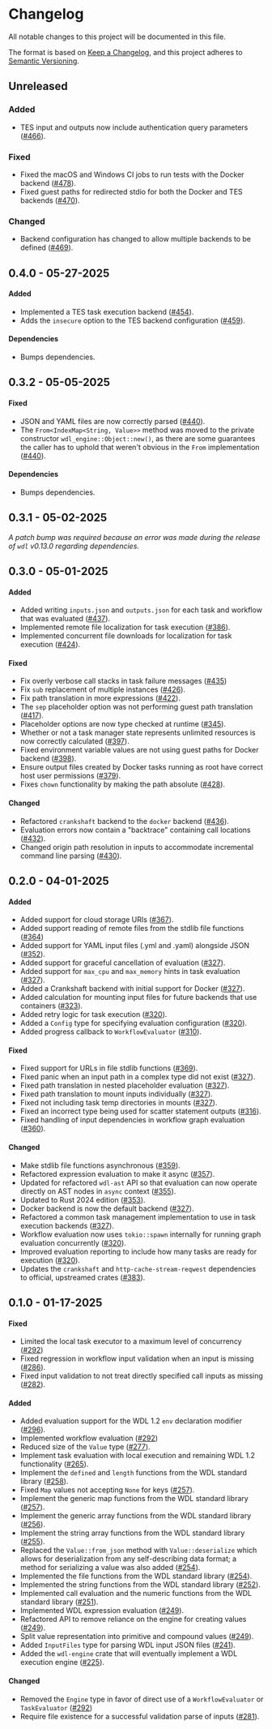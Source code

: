 # Changelog

All notable changes to this project will be documented in this file.

The format is based on [Keep a Changelog](https://keepachangelog.com/en/1.1.0/),
and this project adheres to [Semantic Versioning](https://semver.org/spec/v2.0.0.html).

## Unreleased

### Added

* TES input and outputs now include authentication query parameters ([#466](https://github.com/stjude-rust-labs/wdl/pull/466)).

### Fixed

* Fixed the macOS and Windows CI jobs to run tests with the Docker backend ([#478](https://github.com/stjude-rust-labs/wdl/pull/478)).
* Fixed guest paths for redirected stdio for both the Docker and TES backends ([#470](https://github.com/stjude-rust-labs/wdl/pull/470)).

### Changed

* Backend configuration has changed to allow multiple backends to be defined ([#469](https://github.com/stjude-rust-labs/wdl/pull/469)).

## 0.4.0 - 05-27-2025

#### Added

* Implemented a TES task execution backend ([#454](https://github.com/stjude-rust-labs/wdl/pull/454)).
* Adds the `insecure` option to the TES backend configuration ([#459](https://github.com/stjude-rust-labs/wdl/pull/459)).

#### Dependencies

* Bumps dependencies.

## 0.3.2 - 05-05-2025

#### Fixed

* JSON and YAML files are now correctly parsed ([#440](https://github.com/stjude-rust-labs/wdl/pull/440)).
* The `From<IndexMap<String, Value>>` method was moved to the private constructor `wdl_engine::Object::new()`, as there are some guarantees the caller has to uphold that weren't obvious in the `From` implementation ([#440](https://github.com/stjude-rust-labs/wdl/pull/440)).

#### Dependencies

* Bumps dependencies.

## 0.3.1 - 05-02-2025

_A patch bump was required because an error was made during the release of `wdl` v0.13.0 regarding dependencies._

## 0.3.0 - 05-01-2025

#### Added

* Added writing `inputs.json` and `outputs.json` for each task and workflow
  that was evaluated ([#437](https://github.com/stjude-rust-labs/wdl/pull/437)).
* Implemented remote file localization for task execution ([#386](https://github.com/stjude-rust-labs/wdl/pull/386)).
* Implemented concurrent file downloads for localization for task execution ([#424](https://github.com/stjude-rust-labs/wdl/pull/424)).

#### Fixed

* Fix overly verbose call stacks in task failure messages ([#435](https://github.com/stjude-rust-labs/wdl/pull/435))
* Fix `sub` replacement of multiple instances ([#426](https://github.com/stjude-rust-labs/wdl/pull/426)).
* Fix path translation in more expressions ([#422](https://github.com/stjude-rust-labs/wdl/pull/422)).
* The `sep` placeholder option was not performing guest path translation ([#417](https://github.com/stjude-rust-labs/wdl/pull/417)).
* Placeholder options are now type checked at runtime ([#345](https://github.com/stjude-rust-labs/wdl/pull/345)).
* Whether or not a task manager state represents unlimited resources is now correctly calculated ([#397](https://github.com/stjude-rust-labs/wdl/pull/397)).
* Fixed environment variable values are not using guest paths for Docker backend ([#398](https://github.com/stjude-rust-labs/wdl/pull/398)).
* Ensure output files created by Docker tasks running as root have correct host user permissions ([#379](https://github.com/stjude-rust-labs/wdl/pull/379)).
* Fixes `chown` functionality by making the path absolute ([#428](https://github.com/stjude-rust-labs/wdl/pull/379)).

#### Changed

* Refactored `crankshaft` backend to the `docker` backend ([#436](https://github.com/stjude-rust-labs/wdl/pull/436)).
* Evaluation errors now contain a "backtrace" containing call locations ([#432](https://github.com/stjude-rust-labs/wdl/pull/432)).
* Changed origin path resolution in inputs to accommodate incremental command line parsing ([#430](https://github.com/stjude-rust-labs/wdl/pull/430)).

## 0.2.0 - 04-01-2025

#### Added

* Added support for cloud storage URIs ([#367](https://github.com/stjude-rust-labs/wdl/pull/367)).
* Added support reading of remote files from the stdlib file functions ([#364](https://github.com/stjude-rust-labs/wdl/pull/364))
* Added support for YAML input files (.yml and .yaml) alongside JSON ([#352](https://github.com/stjude-rust-labs/wdl/pull/352)).
* Added support for graceful cancellation of evaluation ([#327](https://github.com/stjude-rust-labs/wdl/pull/327)).
* Added support for `max_cpu` and `max_memory` hints in task evaluation ([#327](https://github.com/stjude-rust-labs/wdl/pull/327)).
* Added a Crankshaft backend with initial support for Docker ([#327](https://github.com/stjude-rust-labs/wdl/pull/327)).
* Added calculation for mounting input files for future backends that use
  containers ([#323](https://github.com/stjude-rust-labs/wdl/pull/323)).
* Added retry logic for task execution ([#320](https://github.com/stjude-rust-labs/wdl/pull/320)).
* Added a `Config` type for specifying evaluation configuration ([#320](https://github.com/stjude-rust-labs/wdl/pull/320)).
* Added progress callback to `WorkflowEvaluator` ([#310](https://github.com/stjude-rust-labs/wdl/pull/310)).

#### Fixed

* Fixed support for URLs in file stdlib functions ([#369](https://github.com/stjude-rust-labs/wdl/pull/369)).
* Fixed panic when an input path in a complex type did not exist ([#327](https://github.com/stjude-rust-labs/wdl/pull/327)).
* Fixed path translation in nested placeholder evaluation ([#327](https://github.com/stjude-rust-labs/wdl/pull/327)).
* Fixed path translation to mount inputs individually ([#327](https://github.com/stjude-rust-labs/wdl/pull/327)).
* Fixed not including task temp directories in mounts ([#327](https://github.com/stjude-rust-labs/wdl/pull/327)).
* Fixed an incorrect type being used for scatter statement outputs ([#316](https://github.com/stjude-rust-labs/wdl/pull/316)).
* Fixed handling of input dependencies in workflow graph evaluation ([#360](https://github.com/stjude-rust-labs/wdl/pull/360)).

#### Changed

* Make stdlib file functions asynchronous ([#359](https://github.com/stjude-rust-labs/wdl/pull/359)).
* Refactored expression evaluation to make it async ([#357](https://github.com/stjude-rust-labs/wdl/pull/357)).
* Updated for refactored `wdl-ast` API so that evaluation can now operate
  directly on AST nodes in `async` context ([#355](https://github.com/stjude-rust-labs/wdl/pull/355)).
* Updated to Rust 2024 edition ([#353](https://github.com/stjude-rust-labs/wdl/pull/353)).
* Docker backend is now the default backend ([#327](https://github.com/stjude-rust-labs/wdl/pull/327)).
* Refactored a common task management implementation to use in task execution
  backends ([#327](https://github.com/stjude-rust-labs/wdl/pull/327)).
* Workflow evaluation now uses `tokio::spawn` internally for running graph
  evaluation concurrently ([#320](https://github.com/stjude-rust-labs/wdl/pull/320)).
* Improved evaluation reporting to include how many tasks are ready for
  execution ([#320](https://github.com/stjude-rust-labs/wdl/pull/320)).
* Updates the `crankshaft` and `http-cache-stream-reqwest` dependencies to official, upstreamed crates ([#383](https://github.com/stjude-rust-labs/wdl/pull/383)).

## 0.1.0 - 01-17-2025

#### Fixed

* Limited the local task executor to a maximum level of concurrency ([#292](https://github.com/stjude-rust-labs/wdl/pull/292))
* Fixed regression in workflow input validation when an input is missing ([#286](https://github.com/stjude-rust-labs/wdl/pull/286)).
* Fixed input validation to not treat directly specified call inputs as missing ([#282](https://github.com/stjude-rust-labs/wdl/pull/282)).

#### Added

* Added evaluation support for the WDL 1.2 `env` declaration modifier ([#296](https://github.com/stjude-rust-labs/wdl/pull/296)).
* Implemented workflow evaluation ([#292](https://github.com/stjude-rust-labs/wdl/pull/292))
* Reduced size of the `Value` type ([#277](https://github.com/stjude-rust-labs/wdl/pull/277)).
* Implement task evaluation with local execution and remaining WDL 1.2
  functionality ([#265](https://github.com/stjude-rust-labs/wdl/pull/265)).
* Implement the `defined` and `length` functions from the WDL standard library ([#258](https://github.com/stjude-rust-labs/wdl/pull/258)).
* Fixed `Map` values not accepting `None` for keys ([#257](https://github.com/stjude-rust-labs/wdl/pull/257)).
* Implement the generic map functions from the WDL standard library ([#257](https://github.com/stjude-rust-labs/wdl/pull/257)).
* Implement the generic array functions from the WDL standard library ([#256](https://github.com/stjude-rust-labs/wdl/pull/256)).
* Implement the string array functions from the WDL standard library ([#255](https://github.com/stjude-rust-labs/wdl/pull/255)).
* Replaced the `Value::from_json` method with `Value::deserialize` which allows
  for deserialization from any self-describing data format; a method for
  serializing a value was also added ([#254](https://github.com/stjude-rust-labs/wdl/pull/254)).
* Implemented the file functions from the WDL standard library ([#254](https://github.com/stjude-rust-labs/wdl/pull/254)).
* Implemented the string functions from the WDL standard library ([#252](https://github.com/stjude-rust-labs/wdl/pull/252)).
* Implemented call evaluation and the numeric functions from the WDL standard
  library ([#251](https://github.com/stjude-rust-labs/wdl/pull/251)).
* Implemented WDL expression evaluation ([#249](https://github.com/stjude-rust-labs/wdl/pull/249)).
* Refactored API to remove reliance on the engine for creating values ([#249](https://github.com/stjude-rust-labs/wdl/pull/249)).
* Split value representation into primitive and compound values ([#249](https://github.com/stjude-rust-labs/wdl/pull/249)).
* Added `InputFiles` type for parsing WDL input JSON files ([#241](https://github.com/stjude-rust-labs/wdl/pull/241)).
* Added the `wdl-engine` crate that will eventually implement a WDL execution
  engine ([#225](https://github.com/stjude-rust-labs/wdl/pull/225)).

#### Changed

* Removed the `Engine` type in favor of direct use of a `WorkflowEvaluator` or
  `TaskEvaluator` ([#292](https://github.com/stjude-rust-labs/wdl/pull/292))
* Require file existence for a successful validation parse of inputs ([#281](https://github.com/stjude-rust-labs/wdl/pull/281)).

